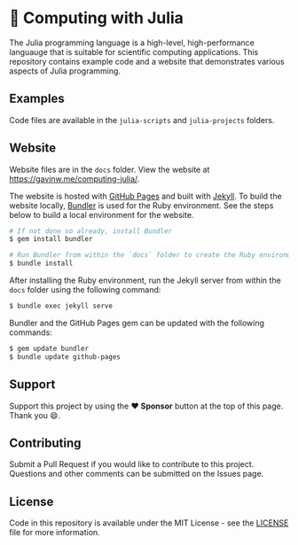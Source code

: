 # :gem: Computing with Julia

The Julia programming language is a high-level, high-performance languauge that is suitable for scientific computing applications. This repository contains example code and a website that demonstrates various aspects of Julia programming.

## Examples

Code files are available in the `julia-scripts` and `julia-projects` folders.

## Website

Website files are in the `docs` folder. View the website at https://gavinw.me/computing-julia/.

The website is hosted with [GitHub Pages](https://pages.github.com) and built with [Jekyll](https://jekyllrb.com). To build the website locally, [Bundler](https://bundler.io) is used for the Ruby environment. See the steps below to build a local environment for the website.

```bash
# If not done so already, install Bundler
$ gem install bundler

# Run Bundler from within the `docs` folder to create the Ruby environment
$ bundle install
```

After installing the Ruby environment, run the Jekyll server from within the `docs` folder using the following command:

```bash
$ bundle exec jekyll serve
```

Bundler and the GitHub Pages gem can be updated with the following commands:

```bash
$ gem update bundler
$ bundle update github-pages
```

## Support

Support this project by using the **:heart: Sponsor** button at the top of this page. Thank you :smile:.

## Contributing

Submit a Pull Request if you would like to contribute to this project. Questions and other comments can be submitted on the Issues page.

## License

Code in this repository is available under the MIT License - see the [LICENSE](LICENSE) file for more information.
